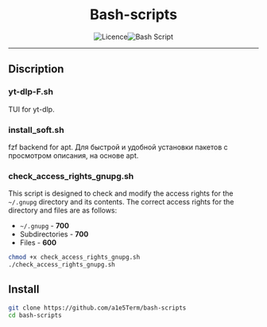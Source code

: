 <h1 style="text-align: center;">Bash-scripts</h1>

<div style="display:flex;justify-content:center">

 <img src="https://img.shields.io/github/license/Ileriayo/markdown-badges?style=for-the-badge" alt="Licence" /> 
 <img src="https://img.shields.io/badge/bash_script-%23121011.svg?style=for-the-badge&logo=gnu-bash&logoColor=white" alt="Bash Script" />

</div>

---
## Discription

### yt-dlp-F.sh
TUI for yt-dlp.


### install_soft.sh
fzf backend for apt.
Для быстрой и удобной установки пакетов с просмотром описания, на основе apt.

### check_access_rights_gnupg.sh

This script is designed to check and modify the access rights for the `~/.gnupg` directory and its contents. The correct access rights for the directory and files are as follows:
- `~/.gnupg` - **700**
- Subdirectories - **700**
- Files - **600**

```bash
chmod +x check_access_rights_gnupg.sh
./check_access_rights_gnupg.sh
```


## Install
```Bash
git clone https://github.com/a1e5Term/bash-scripts
cd bash-scripts
```
